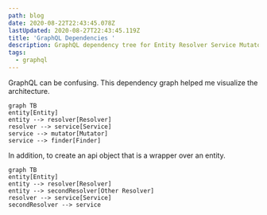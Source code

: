 ```yaml
---
path: blog
date: 2020-08-22T22:43:45.078Z
lastUpdated: 2020-08-27T22:43:45.119Z
title: 'GraphQL Dependencies '
description: GraphQL dependency tree for Entity Resolver Service Mutator Finder
tags:
  - graphql
---
```

GraphQL can be confusing. This dependency graph helped me visualize the architecture.

```mermaid
graph TB
entity[Entity]
entity --> resolver[Resolver]
resolver --> service[Service]
service --> mutator[Mutator]
service --> finder[Finder]
```

In addition, to create an api object that is a wrapper over an entity.

```mermaid
graph TB
entity[Entity]
entity --> resolver[Resolver]
entity --> secondResolver[Other Resolver]
resolver --> service[Service]
secondResolver --> service
```